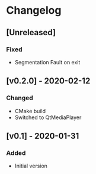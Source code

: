 # Changelog

## [Unreleased]

### Fixed

* Segmentation Fault on exit

## [v0.2.0] - 2020-02-12

### Changed

* CMake build
* Switched to QtMediaPlayer

## [v0.1] - 2020-01-31

### Added

* Initial version
